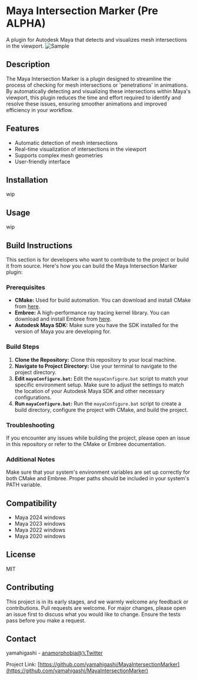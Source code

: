 # Maya Intersection Marker (Pre ALPHA)

A plugin for Autodesk Maya that detects and visualizes mesh intersections in the viewport.
![Sample](https://github.com/yamahigashi/MayaIntersectionMarker/blob/doc/doc/Animation.gif)


## Description

The Maya Intersection Marker is a plugin designed to streamline the process of checking for mesh intersections or 'penetrations' in animations. By automatically detecting and visualizing these intersections within Maya's viewport, this plugin reduces the time and effort required to identify and resolve these issues, ensuring smoother animations and improved efficiency in your workflow.

## Features

* Automatic detection of mesh intersections
* Real-time visualization of intersections in the viewport
* Supports complex mesh geometries
* User-friendly interface

## Installation
wip

## Usage
wip

## Build Instructions

This section is for developers who want to contribute to the project or build it from source. Here's how you can build the Maya Intersection Marker plugin:

### Prerequisites

* **CMake:** Used for build automation. You can download and install CMake from [here](https://cmake.org/download/).
* **Embree:** A high-performance ray tracing kernel library. You can download and install Embree from [here](https://github.com/embree/embree/releases).
* **Autodesk Maya SDK:** Make sure you have the SDK installed for the version of Maya you are developing for.


### Build Steps

1. **Clone the Repository:** Clone this repository to your local machine.
2. **Navigate to Project Directory:** Use your terminal to navigate to the project directory.
3. **Edit `mayaConfigure.bat`:** Edit the `mayaConfigure.bat` script to match your specific environment setup. Make sure to adjust the settings to match the location of your Autodesk Maya SDK and other necessary configurations.
4. **Run `mayaConfigure.bat`:** Run the `mayaConfigure.bat` script to create a build directory, configure the project with CMake, and build the project. 

### Troubleshooting

If you encounter any issues while building the project, please open an issue in this repository or refer to the CMake or Embree documentation.

### Additional Notes

Make sure that your system's environment variables are set up correctly for both CMake and Embree. Proper paths should be included in your system's PATH variable.


## Compatibility
- Maya 2024 windows
- Maya 2023 windows
- Maya 2022 windows
- Maya 2020 windows

## License
MIT

## Contributing

This project is in its early stages, and we warmly welcome any feedback or contributions. Pull requests are welcome. For major changes, please open an issue first to discuss what you would like to change. Ensure the tests pass before you make a request.

## Contact

yamahigashi - [anamorphobia@𝕏Twitter](https://twitter.com/anamorphobia)

Project Link: [https://github.com/yamahigashi/MayaIntersectionMarker](https://github.com/yamahigashi/MayaIntersectionMarker)
